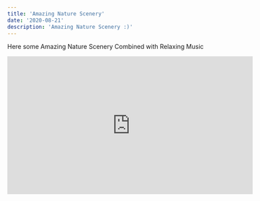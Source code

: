 ```yaml
---
title: 'Amazing Nature Scenery'
date: '2020-08-21'
description: 'Amazing Nature Scenery :)'
---
```


Here some Amazing Nature Scenery Combined with Relaxing Music

<iframe width="560" height="315" src="https://www.youtube.com/embed/BHACKCNDMW8" frameborder="0" allow="accelerometer; autoplay; encrypted-media; gyroscope; picture-in-picture" allowfullscreen></iframe>